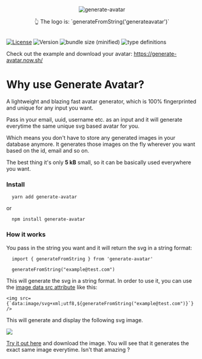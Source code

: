 <div align="center">
	<img src="logo.png" alt="generate-avatar" />
</div>
<p>
<div align="center">
👆 The logo is: `generateFromString('generateavatar')`
</div>
<br/>
</p>

[![License](https://img.shields.io/npm/l/generate-avatar.svg?style=flat-square)](http://opensource.org/licenses/MIT)
![Version](https://img.shields.io/npm/v/generate-avatar.svg?style=flat-square)
![bundle size (minified)](https://img.shields.io/bundlephobia/min/generate-avatar.svg?style=flat-square)
![type definitions](https://img.shields.io/npm/types/generate-avatar.svg?style=flat-square)

Check out the example and download your avatar: https://generate-avatar.now.sh/

# Why use Generate Avatar?

A lightweight and blazing fast avatar generator, which is 100% fingerprinted and unique for any input you want.

Pass in your email, uuid, username etc. as an input and it will generate everytime the same unique svg based avatar for you.

Which means you don't have to store any generated images in your database anymore.
It generates those images on the fly wherever you want based on the id, email and so on.

The best thing it's only **5 kB** small, so it can be basically used everywhere you want.

### Install

```
  yarn add generate-avatar
```

or

```
  npm install generate-avatar
```

### How it works

You pass in the string you want and it will return the svg in a string format:

```
  import { generateFromString } from 'generate-avatar'

  generateFromString("example@test.com")
```

This will generate the svg in a string format. In order to use it, you can use the [image data src attribute](https://css-tricks.com/lodge/svg/09-svg-data-uris/) like this:

```
<img src={`data:image/svg+xml;utf8,${generateFromString("example@test.com")}`} />
```

This will generate and display the following svg image.

![](example.png)

[Try it out here](https://generate-avatar.now.sh/?str=example@test.com) and download the image. You will see that it generates the exact same image everytime. Isn't that amazing ?

